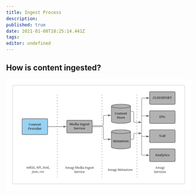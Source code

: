 ```yaml
---
title: Ingest Process
description: 
published: true
date: 2021-01-08T18:25:14.441Z
tags: 
editor: undefined
---
```


## How is content ingested?

![Ingest Process](amagi-media-ingest-svc.png)
